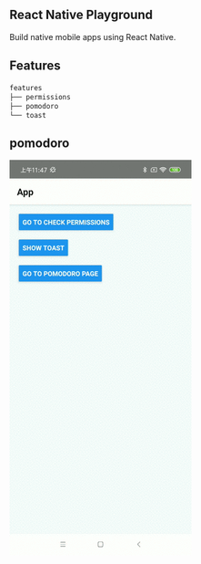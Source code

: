 ## React Native Playground
Build native mobile apps using React Native.

## Features
```
features
├── permissions
├── pomodoro
└── toast
```

## pomodoro
![pomodoro](screenrecorders/screenrecorder-pomodoro.gif)
